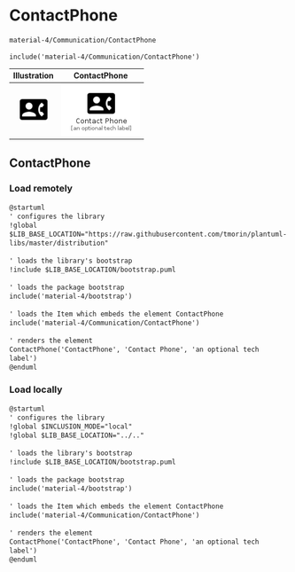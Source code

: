 # ContactPhone


```text
material-4/Communication/ContactPhone
```

```text
include('material-4/Communication/ContactPhone')
```



| Illustration | ContactPhone |
| :---: | :---: |
| ![illustration for Illustration](../../material-4/Communication/ContactPhone.png) | ![illustration for ContactPhone](../../material-4/Communication/ContactPhone.Local.png) |




## ContactPhone

### Load remotely
```plantuml
@startuml
' configures the library
!global $LIB_BASE_LOCATION="https://raw.githubusercontent.com/tmorin/plantuml-libs/master/distribution"

' loads the library's bootstrap
!include $LIB_BASE_LOCATION/bootstrap.puml

' loads the package bootstrap
include('material-4/bootstrap')

' loads the Item which embeds the element ContactPhone
include('material-4/Communication/ContactPhone')

' renders the element
ContactPhone('ContactPhone', 'Contact Phone', 'an optional tech label')
@enduml
```

### Load locally
```plantuml
@startuml
' configures the library
!global $INCLUSION_MODE="local"
!global $LIB_BASE_LOCATION="../.."

' loads the library's bootstrap
!include $LIB_BASE_LOCATION/bootstrap.puml

' loads the package bootstrap
include('material-4/bootstrap')

' loads the Item which embeds the element ContactPhone
include('material-4/Communication/ContactPhone')

' renders the element
ContactPhone('ContactPhone', 'Contact Phone', 'an optional tech label')
@enduml
```

